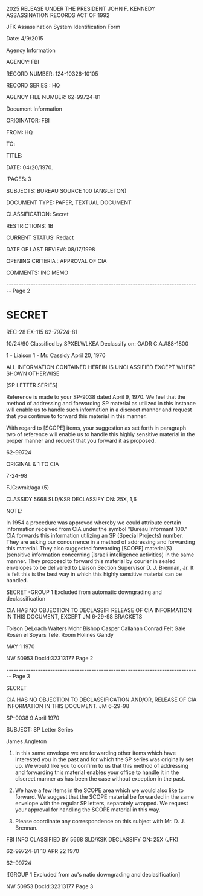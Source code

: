 2025 RELEASE UNDER THE PRESIDENT JOHN F. KENNEDY ASSASSINATION RECORDS ACT OF 1992

JFK Assassination System
Identification Form

Date: 4/9/2015

Agency Information

AGENCY: FBI

RECORD NUMBER: 124-10326-10105

RECORD SERIES : HQ

AGENCY FILE NUMBER: 62-99724-81

Document Information

ORIGINATOR: FBI

FROM: HQ

TO:

TITLE:

DATE: 04/20/1970.

'PAGES: 3

SUBJECTS: BUREAU SOURCE 100 (ANGLETON)

DOCUMENT TYPE: PAPER, TEXTUAL DOCUMENT

CLASSIFICATION: Secret

RESTRICTIONS: 1B

CURRENT STATUS: Redact

DATE OF LAST REVIEW: 08/17/1998

OPENING CRITERIA : APPROVAL OF CIA

COMMENTS: INC MEMO


-------------------------------------------------------------------------------- Page 2

# SECRET

REC-28 EX-115
62-79724-81

10/24/90
Classified by SPXELWLKEA
Declassify on: OADR
C.A.#88-1800

1 - Liaison
1 - Mr. Cassidy
April 20, 1970

ALL INFORMATION CONTAINED
HEREIN IS UNCLASSIFIED
EXCEPT WHERE SHOWN
OTHERWISE

[SP LETTER SERIES]

Reference is made to your SP-9038 dated April 9, 1970. We feel that the method of addressing and forwarding SP material as utilized in this instance will enable us to handle such information in a discreet manner and request that you continue to forward this material in this manner.

With regard to [SCOPE] items, your suggestion as set forth in paragraph two of reference will enable us to handle this highly sensitive material in the proper manner and request that you forward it as proposed.

62-99724

ORIGINAL & 1 TO CIA

7-24-98

FJC:wmk/aga
(5)

CLASSIDY 5668 SLD/KSR
DECLASSIFY ON: 25X, 1,6

NOTE:

In 1954 a procedure was approved whereby we could attribute certain information received from CIA under the symbol "Bureau Informant 100." CIA forwards this information utilizing an SP (Special Projects) number. They are asking our concurrence in a method of addressing and forwarding this material. They also suggested forwarding [SCOPE] material(S) (sensitive information concerning [Israeli intelligence activities) in the same manner. They proposed to forward this material by courier in sealed envelopes to be delivered to Liaison Section Supervisor D. J. Brennan, Jr. It is felt this is the best way in which this highly sensitive material can be handled.

SECRET
-GROUP 1
Excluded from automatic downgrading and declassification

CIA HAS NO OBJECTION TO
DECLASSIFI
RELEASE OF CIA INFORMATION
IN THIS DOCUMENT, EXCEPT
JM 6-29-98 BRACKETS

Tolson
DeLoach
Walters
Mohr
Bishop
Casper
Callahan
Conrad
Felt
Gale
Rosen
el
Soyars
Tele. Room
Holines
Gandy

MAY 1 1970

NW 50953 DocId:32313177 Page 2


-------------------------------------------------------------------------------- Page 3

SECRET

CIA HAS NO OBJECTION TO
DECLASSIFICATION AND/OR,
RELEASE OF CIA INFORMATION
IN THIS DOCUMENT. JM 6-29-98

SP-9038
9 April 1970

SUBJECT: SP Letter Series

James Angleton

1. In this same envelope we are forwarding other items which have interested you in the past and for which the SP series was originally set up. We would like you to confirm to us that this method of addressing and forwarding this material enables your office to handle it in the discreet manner as has been the case without exception in the past.

2. We have a few items in the SCOPE area which we would also like to forward. We suggest that the SCOPE material be forwarded in the same envelope with the regular SP letters, separately wrapped. We request your approval for handling the SCOPE material in this way.

3. Please coordinate any correspondence on this subject with Mr. D. J. Brennan.

FBI INFO
CLASSIFIED BY 5668 SLD/KSK
DECLASSIFY ON: 25X
(JFK)

62-99724-81
10 APR 22 1970

62-99724

![GROUP 1 Excluded from au's natio downgrading and declasification]

NW 50953 DocId:32313177 Page 3
